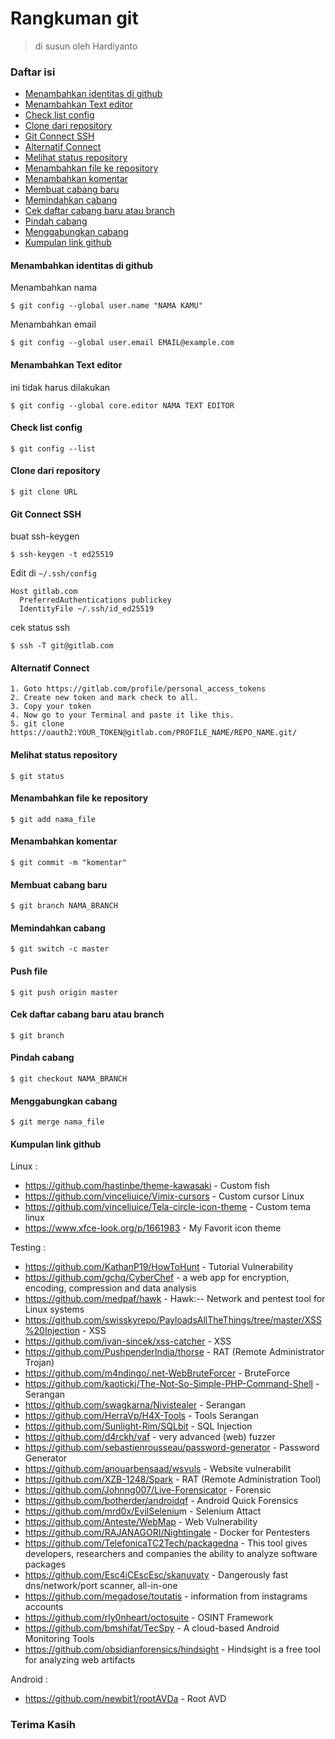 # Rangkuman git
>di susun oleh Hardiyanto

### Daftar isi

* [Menambahkan identitas di github](#menambahkan-identitas-di-github)
* [Menambahkan Text editor](#menambahkan-text-editor)
* [Check list config](#check-list-config)
* [Clone dari repository](#clone-dari-repository)
* [Git Connect SSH](#git-connect-ssh)
* [Alternatif Connect](#alternatif-connect)
* [Melihat status repository](#melihat-status-repository)
* [Menambahkan file ke repository](#menambahkan-file-ke-repository)
* [Menambahkan komentar](#menambahkan-komentar)
* [Membuat cabang baru](#membuat-cabang-baru)
* [Memindahkan cabang](#memindahkan-cabang)
* [Cek daftar cabang baru atau branch](#cek-daftar-cabang-baru-atau-branch)
* [Pindah cabang](#pindah-cabang)
* [Menggabungkan cabang](#menggabungkan-cabang)
* [Kumpulan link github](#kumpulan-link-github)

#### Menambahkan identitas di github
Menambahkan nama
```
$ git config --global user.name "NAMA KAMU"
```
Menambahkan email
```
$ git config --global user.email EMAIL@example.com
```

#### Menambahkan Text editor
ini tidak harus dilakukan
```
$ git config --global core.editor NAMA TEXT EDITOR
```

#### Check list config
```
$ git config --list
```

#### Clone dari repository
```
$ git clone URL
```

#### Git Connect SSH
buat ssh-keygen
```
$ ssh-keygen -t ed25519
```
Edit di ```~/.ssh/config```
```
Host gitlab.com
  PreferredAuthentications publickey
  IdentityFile ~/.ssh/id_ed25519

```
cek status ssh
```
$ ssh -T git@gitlab.com
```
#### Alternatif Connect
```
1. Goto https://gitlab.com/profile/personal_access_tokens
2. Create new token and mark check to all.
3. Copy your token
4. Now go to your Terminal and paste it like this.
5. git clone https://oauth2:YOUR_TOKEN@gitlab.com/PROFILE_NAME/REPO_NAME.git/

```

#### Melihat status repository
```
$ git status
```

#### Menambahkan file ke repository
```
$ git add nama_file
```

#### Menambahkan komentar
```
$ git commit -m "komentar"
```

#### Membuat cabang baru 
```
$ git branch NAMA_BRANCH
```

#### Memindahkan cabang
```
$ git switch -c master
```

#### Push file
```
$ git push origin master
```

#### Cek daftar cabang baru atau branch 
```
$ git branch
```

#### Pindah cabang
```
$ git checkout NAMA_BRANCH
```

#### Menggabungkan cabang 
```
$ git merge nama_file
```

#### Kumpulan link github

Linux :
- <https://github.com/hastinbe/theme-kawasaki> - Custom fish
- <https://github.com/vinceliuice/Vimix-cursors> - Custom cursor Linux
- <https://github.com/vinceliuice/Tela-circle-icon-theme> - Custom tema linux
- <https://www.xfce-look.org/p/1661983> - My Favorit icon theme


Testing :
- <https://github.com/KathanP19/HowToHunt> - Tutorial Vulnerability
- <https://github.com/gchq/CyberChef> - a web app for encryption, encoding, compression and data analysis
- <https://github.com/medpaf/hawk> - Hawk:-- Network and pentest tool for Linux systems
- <https://github.com/swisskyrepo/PayloadsAllTheThings/tree/master/XSS%20Injection> - XSS
- <https://github.com/ivan-sincek/xss-catcher> - XSS
- <https://github.com/PushpenderIndia/thorse> - RAT (Remote Administrator Trojan)
- <https://github.com/m4ndingo/.net-WebBruteForcer> - BruteForce
- <https://github.com/kaotickj/The-Not-So-Simple-PHP-Command-Shell> - Serangan
- <https://github.com/swagkarna/Nivistealer> - Serangan
- <https://github.com/HerraVp/H4X-Tools> - Tools Serangan
- <https://github.com/Sunlight-Rim/SQLbit> - SQL Injection
- <https://github.com/d4rckh/vaf> - very advanced (web) fuzzer
- <https://github.com/sebastienrousseau/password-generator> - Password Generator
- <https://github.com/anouarbensaad/wsvuls> - Website vulnerabilit
- <https://github.com/XZB-1248/Spark> - RAT (Remote Administration Tool)
- <https://github.com/Johnng007/Live-Forensicator> - Forensic
- <https://github.com/botherder/androidqf> - Android Quick Forensics
- <https://github.com/mrd0x/EvilSeleniu>m - Selenium Attact
- <https://github.com/Anteste/WebMap> - Web Vulnerability
- <https://github.com/RAJANAGORI/Nightingale> - Docker for Pentesters
- <https://github.com/TelefonicaTC2Tech/packagedna> - This tool gives developers, researchers and companies the ability to analyze software packages 
- <https://github.com/Esc4iCEscEsc/skanuvaty> - Dangerously fast dns/network/port scanner, all-in-one
- <https://github.com/megadose/toutatis> - information from instagrams accounts
- <https://github.com/rly0nheart/octosuite> - OSINT Framework
- <https://github.com/bmshifat/TecSpy> - A cloud-based Android Monitoring Tools
- <https://github.com/obsidianforensics/hindsight> - Hindsight is a free tool for analyzing web artifacts 

Android :
- <https://github.com/newbit1/rootAVDa> - Root AVD



### Terima Kasih
